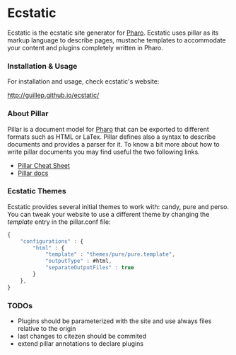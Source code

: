 # Ecstatic
Ecstatic is the ecstatic site generator for [Pharo](http://www.pharo.org). Ecstatic uses pillar as its markup language to describe pages, mustache templates to accommodate your content and plugins completely written in Pharo.

### Installation & Usage

For installation and usage, check ecstatic's website:

http://guillep.github.io/ecstatic/

### About Pillar 

Pillar is a document model for [Pharo](http://www.pharo.org) that can be exported to different formats such as HTML or LaTex. Pillar defines also a syntax to describe documents and provides a parser for it. To know a bit more about how to write pillar documents you may find useful the two following links.

- [Pillar Cheat Sheet](http://www.cheatography.com/benjaminvanryseghem/cheat-sheets/pillar/)
- [Pillar docs](https://ci.inria.fr/pharo-contribution/view/Books/job/EnterprisePharoBook/lastBuild/artifact/PillarChap/Pillar.html)

### Ecstatic Themes

Ecstatic provides several initial themes to work with: candy, pure and perso. You can tweak your website to use a different theme by changing the *template* entry in the pillar.conf file:

```javascript
{
	"configurations" : {
		"html" : {
			"template" : "themes/pure/pure.template",
			"outputType" : #html,
			"separateOutputFiles" : true
		}
    },
}
```

### TODOs

- Plugins should be parameterized with the site and use always files relative to the origin
- last changes to citezen should be commited
- extend pillar annotations to declare plugins